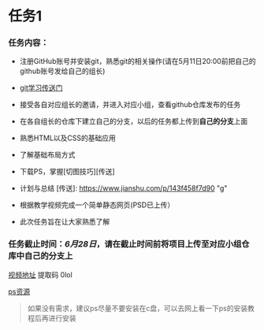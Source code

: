 # 任务1

### 任务内容：

- 注册GitHub账号并安装git，熟悉git的相关操作(请在5月11日20:00前把自己的github账号发给自己的组长)

- [git学习传送门][传送门]

  [传送门]: https://www.liaoxuefeng.com/wiki/896043488029600	"git"

- 接受各自对应组长的邀请，并进入对应小组，查看github仓库发布的任务
- 在各自组长的仓库下建立自己的分支，以后的任务都上传到**自己的分支**上面
- 熟悉HTML以及CSS的基础应用
- 了解基础布局方式
- 下载PS，掌握[切图技巧][传送]
- 计划与总结
[传送]: https://www.jianshu.com/p/143f458f7d90	"g"
- 根据教学视频完成一个简单静态网页(PSD已上传）


- 此次任务旨在让大家熟悉了解

### 任务截止时间：*6月28日*，请在截止时间前将项目上传至对应小组仓库中自己的分支上


[视频地址](https://pan.baidu.com/s/1tO8rnQFH2ExtblzjmDjw5Q)
提取码 0lol



[ps资源](https://pan.baidu.com/s/1eTUWxojyC_dw7yLck0BEqw)
>如果没有需求，建议ps尽量不要安装在c盘，可以去网上看一下ps的安装教程后再进行安装





